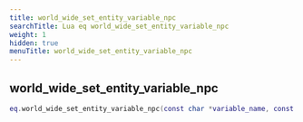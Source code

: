```yaml
---
title: world_wide_set_entity_variable_npc
searchTitle: Lua eq world_wide_set_entity_variable_npc
weight: 1
hidden: true
menuTitle: world_wide_set_entity_variable_npc
---
```

## world_wide_set_entity_variable_npc
```lua
eq.world_wide_set_entity_variable_npc(const char *variable_name, const char *variable_value) -- void
```